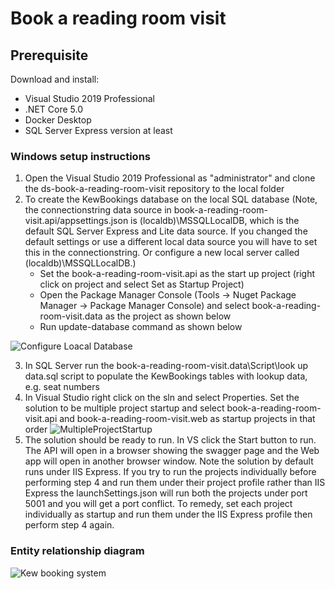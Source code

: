 # Book a reading room visit

## Prerequisite

Download and install:

- Visual Studio 2019 Professional
- .NET Core 5.0
- Docker Desktop
- SQL Server Express version at least

### Windows setup instructions
1. Open the Visual Studio 2019 Professional as "administrator" and clone the ds-book-a-reading-room-visit repository to the local folder
2. To create the KewBookings database on the local SQL database (Note, the connectionstring data source in book-a-reading-room-visit.api/appsettings.json is (localdb)\\MSSQLLocalDB, which is the default SQL Server Express and Lite data source. If you changed the default settings or use a different local data source you will have to set this in the connectionstring. Or configure a new local server called (localdb)\\MSSQLLocalDB.)
	- Set the book-a-reading-room-visit.api as the start up project (right click on project and select Set as Startup Project)
	- Open the Package Manager Console (Tools -> Nuget Package Manager -> Package Manager Console) and select book-a-reading-room-visit.data as the project as shown below
	- Run update-database command as shown below
	
![Configure Loacal Database](https://user-images.githubusercontent.com/40386980/109391838-fca45d80-7910-11eb-8263-12b71ff3287b.PNG)	

3. In SQL Server run the book-a-reading-room-visit.data\Script\look up data.sql script to populate the KewBookings tables with lookup data, e.g. seat numbers
4. In Visual Studio right click on the sln and select Properties. Set the solution to be multiple project startup and select book-a-reading-room-visit.api and book-a-reading-room-visit.web as startup projects in that order
![MultipleProjectStartup](https://user-images.githubusercontent.com/25226428/109620527-e4f7ef80-7b31-11eb-81ab-dc8d3ad3e603.png)
5. The solution should be ready to run. In VS click the Start button to run. The API will open in a browser showing the swagger page and the Web app will open in another browser window. Note the solution by default runs under IIS Express. If you try to run the projects individually before performing step 4 and run them under their project profile rather than IIS Express the launchSettings.json will run both the projects under port 5001 and you will get a port conflict. To remedy, set each project individually as startup and run them under the IIS Express profile then perform step 4 again.



### Entity relationship diagram

![Kew booking system](https://user-images.githubusercontent.com/40386980/108607819-9e302a00-73ba-11eb-8f92-8999e34e7911.jpg)
